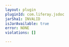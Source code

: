 ```yaml
---
layout: plugin
pluginId: com.liferay.jsdoc
jarSha1: INVALID
isJarAvailable: true
error: NONE
violations: []

---
```

